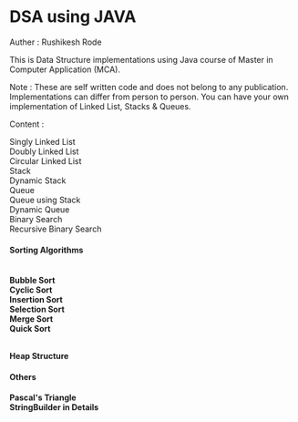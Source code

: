 # DSA using JAVA

Auther : Rushikesh Rode

This is Data Structure implementations using Java course of Master in Computer Application (MCA).

Note : These are self written code and does not belong to any publication. Implementations can differ from person to person. You can have your own implementation of Linked List, Stacks & Queues.

Content :

Singly Linked List <br>
Doubly Linked List <br>
Circular Linked List <br>
Stack <br>
Dynamic Stack <br>
Queue <br>
Queue using Stack <br>
Dynamic Queue <br>
Binary Search <br>
Recursive Binary Search <br>

<h4> Sorting Algorithms <h4><br>
Bubble Sort <br>
Cyclic Sort <br>
Insertion Sort <br>
Selection Sort <br>
Merge Sort <br>
Quick Sort <br><br>

Heap Structure <br>

<h4> Others <h4>
Pascal's Triangle <br>
StringBuilder in Details <br>